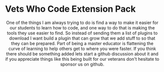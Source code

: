 # Vets Who Code Extension Pack

<p align="center">
    One of the things I am always trying to do is find a way to make it easier for our students to learn how to code, and one way to do that is making the tools they use easier to find. So instead of sending them a list of plugins to download I want build a plugin that can grow that we add stuff to so that they can be prepared. Part of being a master educator is flattening the curve of learning to help others get to where you were faster. If you think there should be something added lets start a github discussion about it and if you appreciate things like this being built for our veterans don't hesitate to sponsor us on github.
</p>
